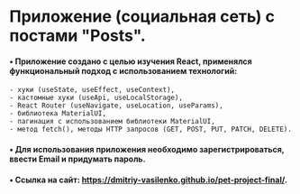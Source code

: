 # Приложение (социальная сеть) с постами "Posts".
#### • Приложение создано с целью изучения React, применялся функциональный подход с использованием технологий:
    - хуки (useState, useEffect, useContext),
    - кастомные хуки (useApi, useLocalStorage),
    - React Router (useNavigate, useLocation, useParams),
    - библиотека MaterialUI,
    - пагинация с использованием библиотеки MaterialUI,
    - метод fetch(), методы HTTP запросов (GET, POST, PUT, PATCH, DELETE).
#### • Для использования приложения необходимо зарегистрироваться, ввести Email и придумать пароль.
#### • Ссылка на сайт: https://dmitriy-vasilenko.github.io/pet-project-final/.
